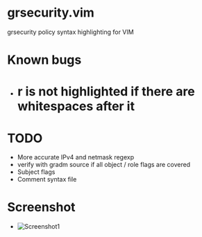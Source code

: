 grsecurity.vim
==============

grsecurity policy syntax highlighting for VIM


Known bugs
==========

* # r is not highlighted if there are whitespaces after it


TODO
====

* More accurate IPv4 and netmask regexp
* verify with gradm source if all object / role flags are covered
* Subject flags
* Comment syntax file


Screenshot
==========

* ![Screenshot1](https://raw.github.com/verbosemode/grsecurity.vim/master/img/grsecurity.vim.jpg)
